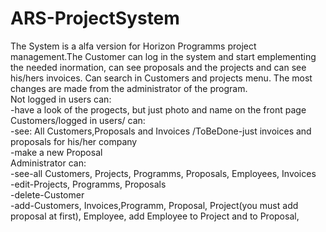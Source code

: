 # ARS-ProjectSystem
The System is a alfa version  for Horizon Programms project management.The Customer can log in the system and start emplementing the needed inormation, can see  proposals and the projects and can see his/hers invoices. Can search in Customers and projects menu. The most changes are made from the administrator of the program.<br/>
Not logged in users can:<br/>
-have a look of the progects, but just photo and name on the front page<br/>
Customers/logged in users/ can:<br/>
-see: All Customers,Proposals and Invoices /ToBeDone-just invoices and proposals for his/her company<br/>
-make a new Proposal<br/>
Administrator can:<br/>
-see-all Customers, Projects, Programms, Proposals, Employees, Invoices<br/>
-edit-Projects, Programms, Proposals<br/>
-delete-Customer<br/>
-add-Customers, Invoices,Programm, Proposal, Project(you must add proposal at first), Employee, add Employee to Project and to Proposal,<br/>